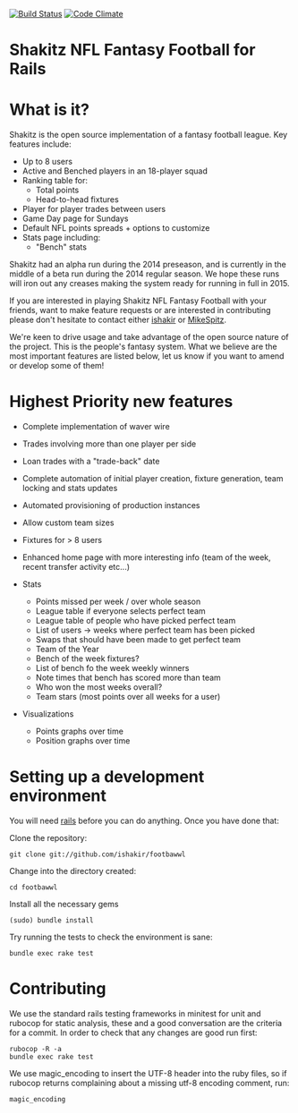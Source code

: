 [![Build Status](https://travis-ci.org/ishakir/shakitz-fantasy-football.svg)](https://travis-ci.org/ishakir/shakitz-fantasy-football)
[![Code Climate](https://codeclimate.com/github/ishakir/footbawwl.png)](https://codeclimate.com/github/ishakir/footbawwl)

Shakitz NFL Fantasy Football for Rails
======================================

What is it?
===========

Shakitz is the open source implementation of a fantasy football league. Key features include:

* Up to 8 users
* Active and Benched players in an 18-player squad
* Ranking table for:
  * Total points
  * Head-to-head fixtures
* Player for player trades between users
* Game Day page for Sundays
* Default NFL points spreads + options to customize
* Stats page including:
    * "Bench" stats

Shakitz had an alpha run during the 2014 preseason, and is currently in the middle of a beta run during the 2014 regular season. We hope these runs will iron out any creases making the system ready for running in full in 2015.

If you are interested in playing Shakitz NFL Fantasy Football with your friends, want to make feature requests or are interested in contributing please don't hesitate to contact either [ishakir](https://github.com/ishakir) or [MikeSpitz](https://github.com/MikeSpitz).

We're keen to drive usage and take advantage of the open source nature of the project. This is the people's fantasy system. What we believe are the most important features are listed below, let us know if you want to amend or develop some of them!

Highest Priority new features
=============================

* Complete implementation of waver wire
* Trades involving more than one player per side
* Loan trades with a "trade-back" date
* Complete automation of initial player creation, fixture generation, team locking and stats updates
* Automated provisioning of production instances
* Allow custom team sizes
* Fixtures for > 8 users
* Enhanced home page with more interesting info (team of the week, recent transfer activity etc...)

* Stats
  * Points missed per week / over whole season
  * League table if everyone selects perfect team
  * League table of people who have picked perfect team
  * List of users -> weeks where perfect team has been picked
  * Swaps that should have been made to get perfect team
  * Team of the Year
  * Bench of the week fixtures?
  * List of bench fo the week weekly winners
  * Note times that bench has scored more than team
  * Who won the most weeks overall?
  * Team stars (most points over all weeks for a user)
* Visualizations
  * Points graphs over time
  * Position graphs over time

Setting up a development environment
====================================

You will need [rails](http://rubyonrails.org/download) before you can do anything. Once you have done that:

Clone the repository:

    git clone git://github.com/ishakir/footbawwl

Change into the directory created:

    cd footbawwl

Install all the necessary gems

    (sudo) bundle install

Try running the tests to check the environment is sane:

    bundle exec rake test

Contributing
============

We use the standard rails testing frameworks in minitest for unit and rubocop for static analysis, these and a good conversation are the criteria for a commit. In order to check that any changes are good run first:

    rubocop -R -a
    bundle exec rake test

We use magic_encoding to insert the UTF-8 header into the ruby files, so if rubocop returns complaining about a missing utf-8 encoding comment, run:

    magic_encoding
    
<Stafford4President>

